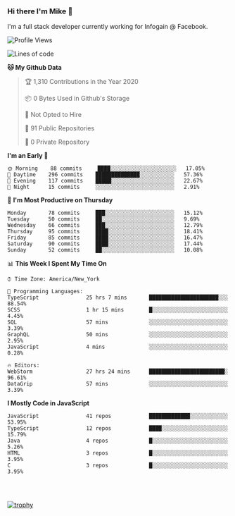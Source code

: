 ### Hi there I'm Mike 👋
I'm a full stack developer currently working for Infogain @ Facebook.

<!--START_SECTION:waka-->
![Profile Views](http://img.shields.io/badge/Profile%20Views-0-blue)

![Lines of code](https://img.shields.io/badge/From%20Hello%20World%20I%27ve%20Written-1.5%20million%20lines%20of%20code-blue)

**🐱 My Github Data** 

> 🏆 1,310 Contributions in the Year 2020
 > 
> 📦 0 Bytes Used in Github's Storage 
 > 
> 🚫 Not Opted to Hire
 > 
> 📜 91 Public Repositories
 > 
> 🔑 0 Private Repository 
 > 
**I'm an Early 🐤** 

```text
🌞 Morning    88 commits     ████░░░░░░░░░░░░░░░░░░░░░   17.05% 
🌆 Daytime    296 commits    ██████████████░░░░░░░░░░░   57.36% 
🌃 Evening    117 commits    █████░░░░░░░░░░░░░░░░░░░░   22.67% 
🌙 Night      15 commits     ░░░░░░░░░░░░░░░░░░░░░░░░░   2.91%

```
📅 **I'm Most Productive on Thursday** 

```text
Monday       78 commits     ███░░░░░░░░░░░░░░░░░░░░░░   15.12% 
Tuesday      50 commits     ██░░░░░░░░░░░░░░░░░░░░░░░   9.69% 
Wednesday    66 commits     ███░░░░░░░░░░░░░░░░░░░░░░   12.79% 
Thursday     95 commits     ████░░░░░░░░░░░░░░░░░░░░░   18.41% 
Friday       85 commits     ████░░░░░░░░░░░░░░░░░░░░░   16.47% 
Saturday     90 commits     ████░░░░░░░░░░░░░░░░░░░░░   17.44% 
Sunday       52 commits     ██░░░░░░░░░░░░░░░░░░░░░░░   10.08%

```


📊 **This Week I Spent My Time On** 

```text
⌚︎ Time Zone: America/New_York

💬 Programming Languages: 
TypeScript               25 hrs 7 mins       ██████████████████████░░░   88.54% 
SCSS                     1 hr 15 mins        █░░░░░░░░░░░░░░░░░░░░░░░░   4.45% 
SQL                      57 mins             ░░░░░░░░░░░░░░░░░░░░░░░░░   3.39% 
GraphQL                  50 mins             ░░░░░░░░░░░░░░░░░░░░░░░░░   2.95% 
JavaScript               4 mins              ░░░░░░░░░░░░░░░░░░░░░░░░░   0.28%

🔥 Editors: 
WebStorm                 27 hrs 24 mins      ████████████████████████░   96.61% 
DataGrip                 57 mins             ░░░░░░░░░░░░░░░░░░░░░░░░░   3.39%

```

**I Mostly Code in JavaScript** 

```text
JavaScript               41 repos            █████████████░░░░░░░░░░░░   53.95% 
TypeScript               12 repos            ████░░░░░░░░░░░░░░░░░░░░░   15.79% 
Java                     4 repos             █░░░░░░░░░░░░░░░░░░░░░░░░   5.26% 
HTML                     3 repos             █░░░░░░░░░░░░░░░░░░░░░░░░   3.95% 
C                        3 repos             █░░░░░░░░░░░░░░░░░░░░░░░░   3.95%

```



<!--END_SECTION:waka-->

##### &nbsp;
[![trophy](https://github-profile-trophy.vercel.app/?username=uptonm&theme=dracula)](https://github.com/ryo-ma/github-profile-trophy)
